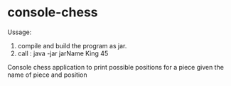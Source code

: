 # console-chess

Ussage:
1. compile and build the program as jar.
2. call : java -jar jarName King 45



Console chess application to print possible positions for a piece given the name of piece and position
